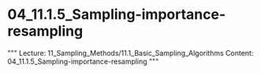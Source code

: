 # 04_11.1.5_Sampling-importance-resampling

"""
Lecture: 11_Sampling_Methods/11.1_Basic_Sampling_Algorithms
Content: 04_11.1.5_Sampling-importance-resampling
"""

